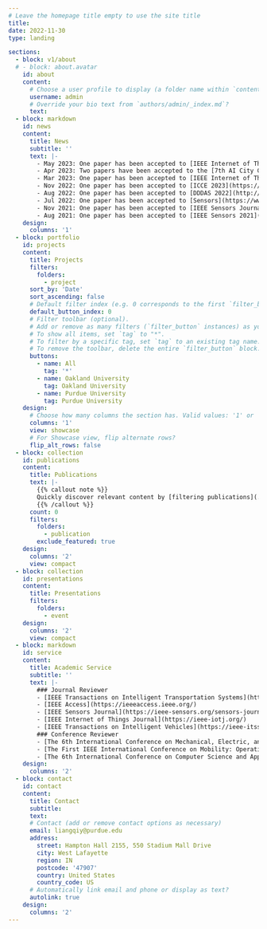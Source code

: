 ```yaml
---
# Leave the homepage title empty to use the site title
title:
date: 2022-11-30
type: landing

sections:
  - block: v1/about
  # - block: about.avatar
    id: about
    content:
      # Choose a user profile to display (a folder name within `content/authors/`)
      username: admin
      # Override your bio text from `authors/admin/_index.md`?
      text:
  - block: markdown
    id: news
    content:
      title: News
      subtitle: ''
      text: |-
        - May 2023: One paper has been accepted to [IEEE Internet of Things Journal](https://ieee-iotj.org/).
        - Apr 2023: Two papers have been accepted to the [7th AI City Challenge Workshop at CVPR 2023](https://www.aicitychallenge.org/).
        - Mar 2023: One paper has been accepted to [IEEE Internet of Things Journal](https://ieee-iotj.org/).
        - Nov 2022: One paper has been accepted to [ICCE 2023](https://icce.org/2023/).
        - Aug 2022: One paper has been accepted to [DDDAS 2022](http://1dddas.org/dddas2022). Our paper has been selected as an [issue cover](https://www.mdpi.com/1424-8220/22/15).
        - Jul 2022: One paper has been accepted to [Sensors](https://www.mdpi.com/journal/sensors).
        - Nov 2021: One paper has been accepted to [IEEE Sensors Journal](https://ieee-sensors.org/sensors-journal/).
        - Aug 2021: One paper has been accepted to [IEEE Sensors 2021](https://2021.ieee-sensorsconference.org/).
    design:
      columns: '1'
  - block: portfolio
    id: projects
    content:
      title: Projects
      filters:
        folders:
          - project
      sort_by: 'Date'
      sort_ascending: false
      # Default filter index (e.g. 0 corresponds to the first `filter_button` instance below).
      default_button_index: 0
      # Filter toolbar (optional).
      # Add or remove as many filters (`filter_button` instances) as you like.
      # To show all items, set `tag` to "*".
      # To filter by a specific tag, set `tag` to an existing tag name.
      # To remove the toolbar, delete the entire `filter_button` block.
      buttons:
        - name: All
          tag: '*'
        - name: Oakland University
          tag: Oakland University
        - name: Purdue University
          tag: Purdue University
    design:
      # Choose how many columns the section has. Valid values: '1' or '2'.
      columns: '1'
      view: showcase
      # For Showcase view, flip alternate rows?
      flip_alt_rows: false
  - block: collection
    id: publications
    content:
      title: Publications
      text: |-
        {{% callout note %}}
        Quickly discover relevant content by [filtering publications](./publication/).
        {{% /callout %}}
      count: 0
      filters:
        folders:
          - publication
        exclude_featured: true
    design:
      columns: '2'
      view: compact
  - block: collection
    id: presentations
    content:
      title: Presentations
      filters:
        folders:
          - event
    design:
      columns: '2'
      view: compact
  - block: markdown
    id: service
    content:
      title: Academic Service
      subtitle: ''
      text: |-
        ### Journal Reviewer
        - [IEEE Transactions on Intelligent Transportation Systems](https://ieee-itss.org/pub/t-its/)
        - [IEEE Access](https://ieeeaccess.ieee.org/)
        - [IEEE Sensors Journal](https://ieee-sensors.org/sensors-journal/)
        - [IEEE Internet of Things Journal](https://ieee-iotj.org/)
        - [IEEE Transactions on Intelligent Vehicles](https://ieee-itss.org/pub/t-iv/)  
        ### Conference Reviewer
        - [The 6th International Conference on Mechanical, Electric, and Industrial Engineering (MEIE 2023)](http://www.icmeie.com/)
        - [The First IEEE International Conference on Mobility: Operations, Services, and Technologies (MOST 2023)](https://ieeemobility.org/)
        - [The 6th International Conference on Computer Science and Application Engineering (CSAE 2022)](http://www.csaeconf.org/2022/)
    design:
      columns: '2'
  - block: contact
    id: contact
    content:
      title: Contact
      subtitle:
      text: 
      # Contact (add or remove contact options as necessary)
      email: liangqiy@purdue.edu
      address:
        street: Hampton Hall 2155, 550 Stadium Mall Drive
        city: West Lafayette
        region: IN
        postcode: '47907'
        country: United States
        country_code: US
      # Automatically link email and phone or display as text?
      autolink: true
    design:
      columns: '2'
---
```

